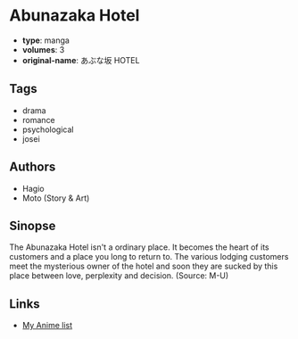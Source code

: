 # Abunazaka Hotel

-   **type**: manga
-   **volumes**: 3
-   **original-name**: あぶな坂 HOTEL

## Tags

-   drama
-   romance
-   psychological
-   josei

## Authors

-   Hagio
-   Moto (Story & Art)

## Sinopse

The Abunazaka Hotel isn't a ordinary place. It becomes the heart of its customers and a place you long to return to. The various lodging customers meet the mysterious owner of the hotel and soon they are sucked by this place between love, perplexity and decision. (Source: M-U)

## Links

-   [My Anime list](https://myanimelist.net/manga/9155/Abunazaka_Hotel)
